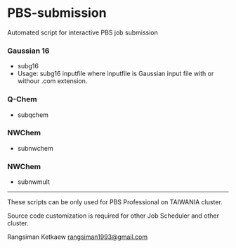 # PBS-submission
Automated script for interactive PBS job submission

### Gaussian 16
* subg16
* Usage: subg16 inputfile
where inputfile is Gaussian input file with or withour .com extension.

### Q-Chem
* subqchem

### NWChem 
* subnwchem

### NWChem <multiple jobs>
* subnwmult
  
---
These scripts can be only used for PBS Professional on TAIWANIA cluster.

Source code customization is required for other Job Scheduler and other cluster.

Rangsiman Ketkaew
rangsiman1993@gmail.com
